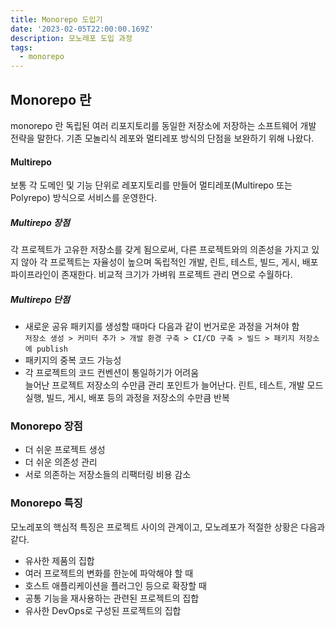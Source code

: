 ```yaml
---
title: Monorepo 도입기
date: '2023-02-05T22:00:00.169Z'
description: 모노레포 도입 과정
tags:
  - monorepo
---
```


## Monorepo 란

monorepo 란 독립된 여러 리포지토리를 동일한 저장소에 저장하는 소프트웨어 개발 전략을 말한다. 기존 모놀리식 레포와 멀티레포 방식의 단점을 보완하기 위해 나왔다.

#### Multirepo

보통 각 도메인 및 기능 단위로 레포지토리를 만들어 멀티레포(Multirepo 또는 Polyrepo) 방식으로 서비스를 운영한다.

##### Multirepo 장점

각 프로젝트가 고유한 저장소를 갖게 됨으로써, 다른 프로젝트와의 의존성을 가지고 있지 않아 각 프로젝트는 자율성이 높으며 독립적인 개발, 린트, 테스트, 빌드, 게시, 배포 파이프라인이 존재한다. 비교적 크기가 가벼워 프로젝트 관리 면으로 수월하다.

##### Multirepo 단점

- 새로운 공유 패키지를 생성할 때마다 다음과 같이 번거로운 과정을 거쳐야 함  
   `저장소 생성 > 커미터 추가 > 개발 환경 구축 > CI/CD 구축 > 빌드 > 패키지 저장소에 publish`
- 패키지의 중복 코드 가능성
- 각 프로젝트의 코드 컨벤션이 통일하기가 어려움  
  늘어난 프로젝트 저장소의 수만큼 관리 포인트가 늘어난다. 린트, 테스트, 개발 모드 실행, 빌드, 게시, 배포 등의 과정을 저장소의 수만큼 반복

### Monorepo 장점

- 더 쉬운 프로젝트 생성
- 더 쉬운 의존성 관리
- 서로 의존하는 저장소들의 리팩터링 비용 감소

### Monorepo 특징

모노레포의 핵심적 특징은 프로젝트 사이의 관계이고, 모노레포가 적절한 상황은 다음과 같다.

- 유사한 제품의 집합
- 여러 프로젝트의 변화를 한눈에 파악해야 할 때
- 호스트 애플리케이션을 플러그인 등으로 확장할 때
- 공통 기능을 재사용하는 관련된 프로젝트의 집합
- 유사한 DevOps로 구성된 프로젝트의 집합
